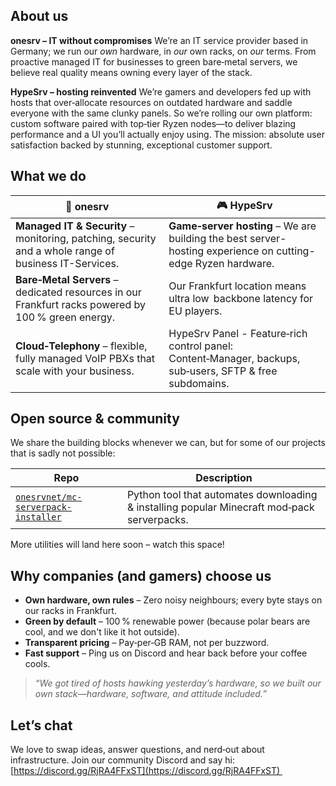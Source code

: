 ## About us

**onesrv – IT without compromises**
We’re an IT service provider based in Germany; we run our *own* hardware, in *our* own racks, on *our* terms. From proactive managed IT for businesses to green bare‑metal servers, we believe real quality means owning every layer of the stack.

**HypeSrv – hosting reinvented**
We’re gamers and developers fed up with hosts that over‑allocate resources on outdated hardware and saddle everyone with the same clunky panels. So we’re rolling our own platform: custom software paired with top‑tier Ryzen nodes—to deliver blazing performance and a UI you’ll actually enjoy using. The mission: absolute user satisfaction backed by stunning, exceptional customer support.


## What we do

| 💼  onesrv                                                                                            | 🎮  HypeSrv                                                                                                  |
| ----------------------------------------------------------------------------------------------------- | ------------------------------------------------------------------------------------------------------------ |
| **Managed IT & Security** – monitoring, patching, security and a whole range of business IT-Services. | **Game‑server hosting** – We are building the best server-hosting experience on cutting-edge Ryzen hardware. |
| **Bare‑Metal Servers** – dedicated resources in our Frankfurt racks powered by 100 % green energy.    | Our Frankfurt location means ultra low  backbone latency for EU players.                                     |
| **Cloud‑Telephony** – flexible, fully managed VoIP PBXs that scale with your business.                | HypeSrv Panel - Feature‑rich control panel: Content‑Manager, backups, sub‑users, SFTP & free subdomains.     |


## Open source & community

We share the building blocks whenever we can, but for some of our projects that is sadly not possible:

| Repo                                                                                        | Description                                                                                 |
| ------------------------------------------------------------------------------------------- | ------------------------------------------------------------------------------------------- |
| [`onesrvnet/mc-serverpack-installer`](https://github.com/onesrvnet/mc-serverpack-installer) | Python tool that automates downloading & installing popular Minecraft mod‑pack serverpacks. |

More utilities will land here soon – watch this space!


## Why companies (and gamers) choose us

* **Own hardware, own rules** – Zero noisy neighbours; every byte stays on our racks in Frankfurt.
* **Green by default** – 100 % renewable power (because polar bears are cool, and we don't like it hot outside).
* **Transparent pricing** – Pay‑per‑GB RAM, not per buzzword.
* **Fast support** – Ping us on Discord and hear back before your coffee cools.


> *“We got tired of hosts hawking yesterday’s hardware, so we built our own stack—hardware, software, and attitude included.”*


## Let’s chat

We love to swap ideas, answer questions, and nerd‑out about infrastructure. Join our community Discord and say hi: [https://discord.gg/RjRA4FFxST](https://discord.gg/RjRA4FFxST) 
